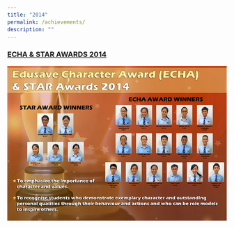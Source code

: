 ```yaml
---
title: "2014"
permalink: /achievements/
description: ""
---
```

<h3><u>ECHA &amp; STAR AWARDS 2014</u></h3>

![](/images/Photo%2016.jpg)